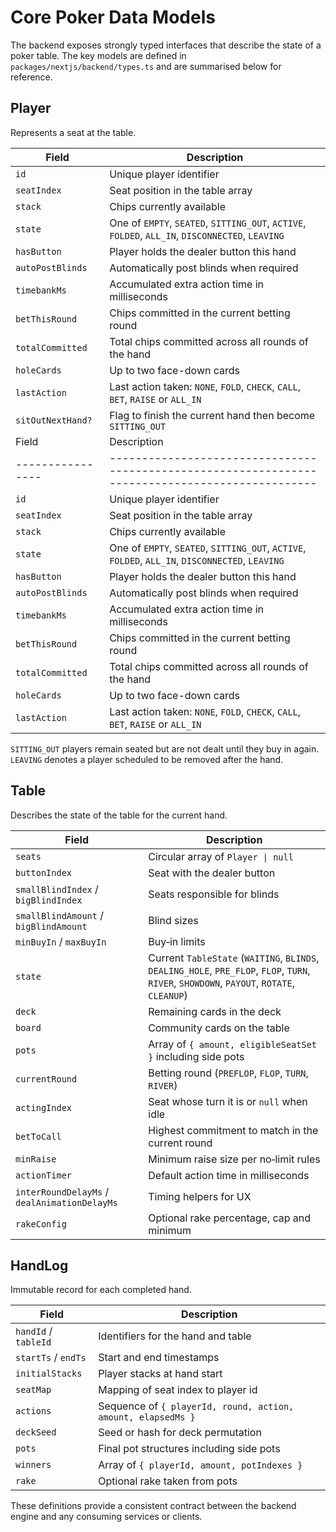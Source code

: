 # Core Poker Data Models

The backend exposes strongly typed interfaces that describe the state of a poker table. The key models are defined in `packages/nextjs/backend/types.ts` and are summarised below for reference.

## Player

Represents a seat at the table.

| Field | Description |
| --- | --- |
| `id` | Unique player identifier |
| `seatIndex` | Seat position in the table array |
| `stack` | Chips currently available |
| `state` | One of `EMPTY`, `SEATED`, `SITTING_OUT`, `ACTIVE`, `FOLDED`, `ALL_IN`, `DISCONNECTED`, `LEAVING` |
| `hasButton` | Player holds the dealer button this hand |
| `autoPostBlinds` | Automatically post blinds when required |
| `timebankMs` | Accumulated extra action time in milliseconds |
| `betThisRound` | Chips committed in the current betting round |
| `totalCommitted` | Total chips committed across all rounds of the hand |
| `holeCards` | Up to two face-down cards |
| `lastAction` | Last action taken: `NONE`, `FOLD`, `CHECK`, `CALL`, `BET`, `RAISE` or `ALL_IN` |
| `sitOutNextHand?` | Flag to finish the current hand then become `SITTING_OUT` |
| Field            | Description                                                                                      |
| ---------------- | ------------------------------------------------------------------------------------------------ |
| `id`             | Unique player identifier                                                                         |
| `seatIndex`      | Seat position in the table array                                                                 |
| `stack`          | Chips currently available                                                                        |
| `state`          | One of `EMPTY`, `SEATED`, `SITTING_OUT`, `ACTIVE`, `FOLDED`, `ALL_IN`, `DISCONNECTED`, `LEAVING` |
| `hasButton`      | Player holds the dealer button this hand                                                         |
| `autoPostBlinds` | Automatically post blinds when required                                                          |
| `timebankMs`     | Accumulated extra action time in milliseconds                                                    |
| `betThisRound`   | Chips committed in the current betting round                                                     |
| `totalCommitted` | Total chips committed across all rounds of the hand                                              |
| `holeCards`      | Up to two face-down cards                                                                        |
| `lastAction`     | Last action taken: `NONE`, `FOLD`, `CHECK`, `CALL`, `BET`, `RAISE` or `ALL_IN`                   |

`SITTING_OUT` players remain seated but are not dealt until they buy in again. `LEAVING` denotes a player scheduled to be removed after the hand.

## Table

Describes the state of the table for the current hand.

| Field                                        | Description                                                                                                                                |
| -------------------------------------------- | ------------------------------------------------------------------------------------------------------------------------------------------ |
| `seats`                                      | Circular array of `Player \| null`                                                                                                         |
| `buttonIndex`                                | Seat with the dealer button                                                                                                                |
| `smallBlindIndex` / `bigBlindIndex`          | Seats responsible for blinds                                                                                                               |
| `smallBlindAmount` / `bigBlindAmount`        | Blind sizes                                                                                                                                |
| `minBuyIn` / `maxBuyIn`                      | Buy‑in limits                                                                                                                              |
| `state`                                      | Current `TableState` (`WAITING`, `BLINDS`, `DEALING_HOLE`, `PRE_FLOP`, `FLOP`, `TURN`, `RIVER`, `SHOWDOWN`, `PAYOUT`, `ROTATE`, `CLEANUP`) |
| `deck`                                       | Remaining cards in the deck                                                                                                                |
| `board`                                      | Community cards on the table                                                                                                               |
| `pots`                                       | Array of `{ amount, eligibleSeatSet }` including side pots                                                                                 |
| `currentRound`                               | Betting round (`PREFLOP`, `FLOP`, `TURN`, `RIVER`)                                                                                         |
| `actingIndex`                                | Seat whose turn it is or `null` when idle                                                                                                  |
| `betToCall`                                  | Highest commitment to match in the current round                                                                                           |
| `minRaise`                                   | Minimum raise size per no‑limit rules                                                                                                      |
| `actionTimer`                                | Default action time in milliseconds                                                                                                        |
| `interRoundDelayMs` / `dealAnimationDelayMs` | Timing helpers for UX                                                                                                                      |
| `rakeConfig`                                 | Optional rake percentage, cap and minimum                                                                                                  |

## HandLog

Immutable record for each completed hand.

| Field                | Description                                                  |
| -------------------- | ------------------------------------------------------------ |
| `handId` / `tableId` | Identifiers for the hand and table                           |
| `startTs` / `endTs`  | Start and end timestamps                                     |
| `initialStacks`      | Player stacks at hand start                                  |
| `seatMap`            | Mapping of seat index to player id                           |
| `actions`            | Sequence of `{ playerId, round, action, amount, elapsedMs }` |
| `deckSeed`           | Seed or hash for deck permutation                            |
| `pots`               | Final pot structures including side pots                     |
| `winners`            | Array of `{ playerId, amount, potIndexes }`                  |
| `rake`               | Optional rake taken from pots                                |

These definitions provide a consistent contract between the backend engine and any consuming services or clients.
